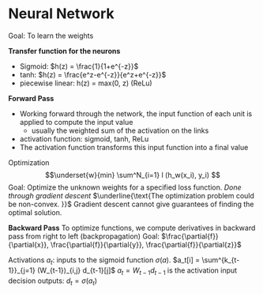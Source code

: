 # Neural Network
Goal: To learn the weights

**Transfer function for the neurons**
- Sigmoid: $h(z) = \frac{1}{1+e^{-z}}$
- tanh: $h(z) = \frac{e^z-e^{-z}}{e^z+e^{-z}}$
- piecewise linear: h(z) = max(0, z) (ReLu)

**Forward Pass**
- Working forward through the network, the input function of each unit is applied to compute the input value
	- usually the weighted sum of the activation on the links
- activation function: sigmoid, tanh, ReLu
- The activation function transforms this input function into a final value

Optimization
$$\underset{w}{min} \sum^N_{i=1} l (h_w(x_i), y_i) $$
Goal: Optimize the unknown weights for a specified loss function.
*Done through gradient descent*
$\underline{\text{The optimization problem could be non-convex. }}$
Gradient descent cannot give guarantees of finding the optimal solution.

**Backward Pass**
To optimize functions, we compute derivatives in backward pass from right to left (backpropagation)
Goal: $\frac{\partial{f}}{\partial{x}}, \frac{\partial{f}}{\partial{y}}, \frac{\partial{f}}{\partial{z}}$

Activations $a_t$: inputs to the sigmoid function $\sigma(a)$.
$a_t[i] = \sum^{k_{t-1}}_{j=1} (W_{t-1})_{i,j} d_{t-1}[j]$
$a_t = W_{t-1}d_{t-1}$ is the activation input
decision outputs: $d_t = \sigma (a_t)$





